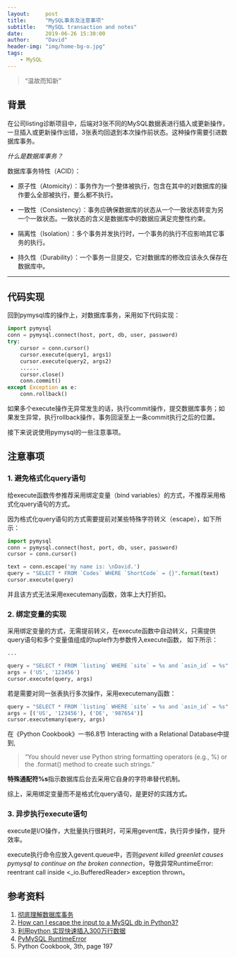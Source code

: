 ```yaml
---
layout:     post
title:      "MySQL事务及注意事项"
subtitle:   "MySQL transaction and notes"
date:       2019-06-26 15:30:00
author:     "David"
header-img: "img/home-bg-o.jpg"
tags:
    - MySQL
---
```


> “温故而知新”


## 背景

在公司listing诊断项目中，后端对3张不同的MySQL数据表进行插入或更新操作，一旦插入或更新操作出错，3张表均回退到本次操作前状态。这种操作需要引进数据库事务。

*什么是数据库事务？*

数据库事务特性（ACID）：

- 原子性（Atomicity）：事务作为一个整体被执行，包含在其中的对数据库的操作要么全部被执行，要么都不执行。

- 一致性（Consistency）：事务应确保数据库的状态从一个一致状态转变为另一个一致状态。一致状态的含义是数据库中的数据应满足完整性约束。

- 隔离性（Isolation）：多个事务并发执行时，一个事务的执行不应影响其它事务的执行。

- 持久性（Durability）：一个事务一旦提交，它对数据库的修改应该永久保存在数据库中。


---
## 代码实现

回到pymysql库的操作上，对数据库事务，采用如下代码实现：

```python
import pymysql
conn = pymysql.connect(host, port, db, user, password)
try:
    cursor = conn.cursor()
    cursor.execute(query1, args1)
    cursor.execute(query2, args2)
    ......
    cursor.close()
    conn.commit()
except Exception as e:
    conn.rollback()
```

如果多个execute操作无异常发生的话，执行commit操作，提交数据库事务；如果发生异常，执行rollback操作，事务回滚至上一条commit执行之后的位置。

接下来说说使用pymysql的一些注意事项。  


## 注意事项


### 1. 避免格式化query语句

给execute函数传参推荐采用绑定变量（bind variables）的方式，不推荐采用格式化query语句的方式。

因为格式化query语句的方式需要提前对某些特殊字符转义（escape），如下所示：

```python
import pymysql
conn = pymysql.connect(host, port, db, user, password)
cursor = conn.cursor()

text = conn.escape('my name is: \nDavid.')
query = "SELECT * FROM `Codes` WHERE `ShortCode` = {}".format(text)
cursor.execute(query)
```

并且该方式无法采用executemany函数，效率上大打折扣。


### 2. 绑定变量的实现

采用绑定变量的方式，无需提前转义，在execute函数中自动转义，只需提供query语句和多个变量值组成的tuple作为参数传入execute函数， 如下所示：

```python
...

query = "SELECT * FROM `listing` WHERE `site` = %s and `asin_id` = %s"
args = ('US', '123456')
cursor.execute(query, args)
```

若是需要对同一张表执行多次操作，采用executemany函数：

```python
query = "SELECT * FROM `listing` WHERE `site` = %s and `asin_id` = %s"
args = [('US', '123456'), ('DE', '987654')]
cursor.executemany(query, args)
```

在《Python Cookbook》一书6.8节 Interacting with a Relational Database中提到,

> “You should never use Python string formatting operators (e.g., %) or the .format() method to create such strings.”

**特殊通配符%s**指示数据库后台去采用它自身的字符串替代机制。

综上，采用绑定变量而不是格式化query语句，是更好的实践方式。


### 3. 异步执行execute语句
 
execute是I/O操作，大批量执行很耗时，可采用gevent库，执行异步操作，提升效率。

execute执行命令应放入gevent.queue中，否则*gevent killed greenlet causes pymysql to continue on the broken connection*，导致异常RuntimeError: reentrant call inside <_io.BufferedReader> exception thrown。


## 参考资料

1. [彻底理解数据库事务](https://www.hollischuang.com/archives/898)
2. [How can I escape the input to a MySQL db in Python3?](https://stackoverflow.com/questions/11363335/how-can-i-escape-the-input-to-a-mysql-db-in-python3)
3. [利用python 实现快速插入300万行数据](https://blog.51cto.com/haowen/2139510)
4. [PyMySQL RuntimeError](https://github.com/PyMySQL/PyMySQL/issues/260)
5. Python Cookbook, 3th, page 197

